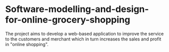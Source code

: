 # Software-modelling-and-design-for-online-grocery-shopping
The project aims to develop a web-based application to improve the service to the customers and merchant which in turn  increases the sales and profit in "online shopping".
